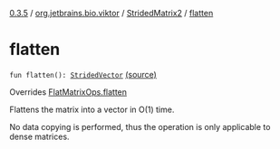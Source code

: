 [0.3.5](../../index.md) / [org.jetbrains.bio.viktor](../index.md) / [StridedMatrix2](index.md) / [flatten](.)

# flatten

`fun flatten(): `[`StridedVector`](../-strided-vector/index.md) [(source)](https://github.com/JetBrains-Research/viktor/blob/0.3.5/src/main/kotlin/org/jetbrains/bio/viktor/StridedMatrix2.kt#L138)

Overrides [FlatMatrixOps.flatten](../-flat-matrix-ops/flatten.md)

Flattens the matrix into a vector in O(1) time.

No data copying is performed, thus the operation is only applicable
to dense matrices.

